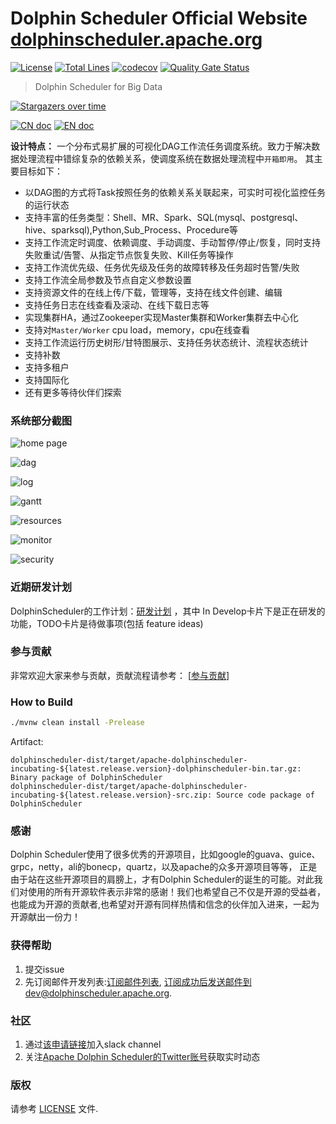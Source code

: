 Dolphin Scheduler Official Website
[dolphinscheduler.apache.org](https://dolphinscheduler.apache.org)
============
[![License](https://img.shields.io/badge/license-Apache%202-4EB1BA.svg)](https://www.apache.org/licenses/LICENSE-2.0.html)
[![Total Lines](https://tokei.rs/b1/github/apache/Incubator-DolphinScheduler?category=lines)](https://github.com/apache/Incubator-DolphinScheduler)
[![codecov](https://codecov.io/gh/apache/incubator-dolphinscheduler/branch/dev/graph/badge.svg)](https://codecov.io/gh/apache/incubator-dolphinscheduler/branch/dev)
[![Quality Gate Status](https://sonarcloud.io/api/project_badges/measure?project=apache-dolphinscheduler&metric=alert_status)](https://sonarcloud.io/dashboard?id=apache-dolphinscheduler)

> Dolphin Scheduler for Big Data



[![Stargazers over time](https://starchart.cc/apache/incubator-dolphinscheduler.svg)](https://starchart.cc/apache/incubator-dolphinscheduler)

[![CN doc](https://img.shields.io/badge/文档-中文版-blue.svg)](README_zh_CN.md)
[![EN doc](https://img.shields.io/badge/document-English-blue.svg)](README.md)


**设计特点：** 一个分布式易扩展的可视化DAG工作流任务调度系统。致力于解决数据处理流程中错综复杂的依赖关系，使调度系统在数据处理流程中`开箱即用`。
其主要目标如下：
 - 以DAG图的方式将Task按照任务的依赖关系关联起来，可实时可视化监控任务的运行状态
 - 支持丰富的任务类型：Shell、MR、Spark、SQL(mysql、postgresql、hive、sparksql),Python,Sub_Process、Procedure等
 - 支持工作流定时调度、依赖调度、手动调度、手动暂停/停止/恢复，同时支持失败重试/告警、从指定节点恢复失败、Kill任务等操作
 - 支持工作流优先级、任务优先级及任务的故障转移及任务超时告警/失败
 - 支持工作流全局参数及节点自定义参数设置
 - 支持资源文件的在线上传/下载，管理等，支持在线文件创建、编辑
 - 支持任务日志在线查看及滚动、在线下载日志等
 - 实现集群HA，通过Zookeeper实现Master集群和Worker集群去中心化
 - 支持对`Master/Worker` cpu load，memory，cpu在线查看
 - 支持工作流运行历史树形/甘特图展示、支持任务状态统计、流程状态统计
 - 支持补数
 - 支持多租户
 - 支持国际化
 - 还有更多等待伙伴们探索


### 系统部分截图

![home page](https://user-images.githubusercontent.com/15833811/75208819-abbad000-57b7-11ea-8d3c-67e7c270671f.jpg)

![dag](https://user-images.githubusercontent.com/15833811/75209584-93e44b80-57b9-11ea-952e-537fb24ec72d.jpg)

![log](https://user-images.githubusercontent.com/15833811/75209645-c55d1700-57b9-11ea-94d4-e3fa91ab5218.jpg)

![gantt](https://user-images.githubusercontent.com/15833811/75209640-c0986300-57b9-11ea-878e-a2098533ad44.jpg)

![resources](https://user-images.githubusercontent.com/15833811/75209403-11f42280-57b9-11ea-9b59-d4be77063553.jpg)

![monitor](https://user-images.githubusercontent.com/15833811/75209631-b5ddce00-57b9-11ea-8d22-cdf15cf0ee25.jpg)

![security](https://user-images.githubusercontent.com/15833811/75209633-baa28200-57b9-11ea-9def-94bef2e212a7.jpg)


### 近期研发计划

DolphinScheduler的工作计划：<a href="https://github.com/apache/incubator-dolphinscheduler/projects/1" target="_blank">研发计划</a> ，其中 In Develop卡片下是正在研发的功能，TODO卡片是待做事项(包括 feature ideas)

### 参与贡献

非常欢迎大家来参与贡献，贡献流程请参考：
[[参与贡献](https://dolphinscheduler.apache.org/zh-cn/docs/development/contribute.html)]

### How to Build

```bash
./mvnw clean install -Prelease
```

Artifact:

```
dolphinscheduler-dist/target/apache-dolphinscheduler-incubating-${latest.release.version}-dolphinscheduler-bin.tar.gz: Binary package of DolphinScheduler
dolphinscheduler-dist/target/apache-dolphinscheduler-incubating-${latest.release.version}-src.zip: Source code package of DolphinScheduler
```

### 感谢

Dolphin Scheduler使用了很多优秀的开源项目，比如google的guava、guice、grpc，netty，ali的bonecp，quartz，以及apache的众多开源项目等等，
正是由于站在这些开源项目的肩膀上，才有Dolphin Scheduler的诞生的可能。对此我们对使用的所有开源软件表示非常的感谢！我们也希望自己不仅是开源的受益者，也能成为开源的贡献者,也希望对开源有同样热情和信念的伙伴加入进来，一起为开源献出一份力！


### 获得帮助
1. 提交issue
2. 先订阅邮件开发列表:[订阅邮件列表](https://dolphinscheduler.apache.org/zh-cn/community/development/subscribe.html), 订阅成功后发送邮件到dev@dolphinscheduler.apache.org.

### 社区
1. 通过[该申请链接](https://join.slack.com/t/asf-dolphinscheduler/shared_invite/zt-mzqu52gi-rCggPkSHQ0DZYkwbTxO1Gw)加入slack channel
2. 关注[Apache Dolphin Scheduler的Twitter账号](https://twitter.com/dolphinschedule)获取实时动态

### 版权
请参考 [LICENSE](https://github.com/apache/incubator-dolphinscheduler/blob/dev/LICENSE) 文件.
